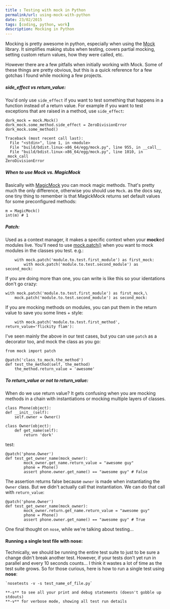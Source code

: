 ```yaml
---
title : Testing with mock in Python
permalink/url: using-mock-with-python
date: 23/02/2015
tags: [coding, python, work]
description: Mocking in Python
---
```


Mocking is pretty awesome in python, especially when using the [Mock](http://www.voidspace.org.uk/python/mock/) library. It simplifies making stubs when testing, covers partial mocking, setting custom return values, how they were called, etc.

However there are a few pitfalls when initially working with Mock. Some of these things are pretty obvious, but this is a quick reference for a few gotchas I found while mocking a few projects.

##### *side_effect* vs *return_value*:
You'd only use `side_effect` if you want to test something that happens in a function instead of a return value. For example if you want to test exceptions that are raised in a method, use `side_effect`:

    dork_mock = mock.Mock()
    dork_mock.some_method.side_effect = ZeroDivisionError
    dork_mock.some_method()

    Traceback (most recent call last):
      File "<stdin>", line 1, in <module>
      File "build/bdist.linux-x86_64/egg/mock.py", line 955, in __call__
      File "build/bdist.linux-x86_64/egg/mock.py", line 1010, in _mock_call
    ZeroDivisionError

##### When to use Mock vs. MagicMock

Basically with [MagicMock](http://www.voidspace.org.uk/python/mock/magicmock.html#mock.MagicMock) you can mock magic methods. That's pretty much the only difference, otherwise you should use `Mock`. as the docs say, one tiny thing to remember is that MagickMock returns set default values for some preconfigured methods:

    m = MagicMock()
    int(m) # 1

##### Patch:

Used as a context manager, it makes a specific context when your **mock**ed modules live. You'll need to use [mock.patch()](http://www.voidspace.org.uk/python/mock/patch.html) when you want to mock modules in the classes you test. e.g.:

        with mock.patch('module.to.test.first_module') as first_mock:
            with mock.patch('module.to.test.second_module') as second_mock:

If you are doing more than one, you can write is like this so your identations don't go crazy:

    with mock.patch('module.to.test.first_module') as first_mock,\
        mock.patch('module.to.test.second_module') as second_mock:

If you are mocking methods on modules, you can put them in the return value to save you some lines + style:

        with mock.patch('module.to.test.first_method', return_value='flickity flam'):

I've seen mainly the above in our test cases, but you can use `patch` as a decorator too, and mock the class as you go:

    from mock import patch
    
    @patch('class_to_mock.the_method')
    def test_the_method(self, the_method)
        the_method.return_value = 'awesome'

##### To return_value or not to return_value:

When do we use return value? It gets confusing when you are mocking methods in a chain with instantiations or mocking multiple layers of classes.

    class Phone(object):
    def __init__(self):
        self.owner = Owner()
    
    class Owner(object):
        def get_name(self):
            return 'dork'

test:

    @patch('phone.Owner')
    def test_get_owner_name(mock_owner):
            mock_owner.get_name.return_value = "awesome guy"
            phone = Phone()
            assert phone.owner.get_name() == "awesome guy" # False

The assertion returns false because `owner` is made when instantiating the `Owner` class. But we didn't actually call that instantiation. We can do that call with `return_value`:

    @patch('phone.Owner')
    def test_get_owner_name(mock_owner):
            mock_owner.return.get_name.return_value = "awesome guy"
            phone = Phone()
            assert phone.owner.get_name() == "awesome guy" # True


One final thought on `nose`, while we're talking about testing...

#### Running a single test file with nose:

Technically, we should be running the entire test suite to just to be sure a change didn't break another test. However, if your tests don't yet run in parallel and every 10 seconds counts... I think it wastes a lot of time as the test suite grows. So for those curious, here is how to run a single test using **nose**:

    `nosetests -v -s test_name_of_file.py`
    
    **-s** to see all your print and debug statements (doesn't gobble up stdouts)
    **-v** for verbose mode, showing all test run details